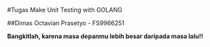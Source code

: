 #Tugas Make Unit Testing with GOLANG 

##Dimas Octavian Prasetyo - FS9966251

**Bangkitlah, karena masa depanmu lebih besar daripada masa lalu!!**